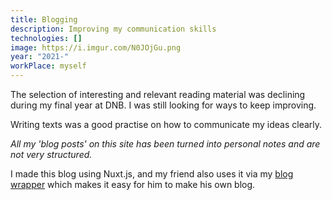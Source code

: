 ```yaml
---
title: Blogging
description: Improving my communication skills
technologies: []
image: https://i.imgur.com/N0JOjGu.png
year: "2021-"
workPlace: myself
---
```


The selection of interesting and relevant reading material was declining during my final year at DNB.
I was still looking for ways to keep improving.

Writing texts was a good practise on how to communicate my ideas clearly.

*All my 'blog posts' on this site has been turned into personal notes and are not very structured.*

I made this blog using Nuxt.js, and my friend also uses it via my [blog wrapper](github.com/kristus123/blog-template) which makes it easy for him to make his own blog.
